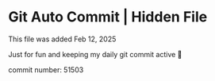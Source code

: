 # Git Auto Commit | Hidden File

This file was added Feb 12, 2025

Just for fun and keeping my daily git commit active 🤪

commit number: 51503
